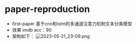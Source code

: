 # paper-reproduction

- first-paper 基于cnn和lstm的多通道注意力机制文本分类模型
- 效果 imdb acc：90
- 架构如下：
![2023-05-21_23-09.png](..%2F..%2F..%2FDesktop%2F2023-05-21_23-09.png)